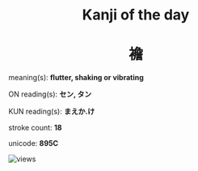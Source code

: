 <h1 align="center">Kanji of the day</h1>
<h1 align="center">襜</h1>
<p align="left">meaning(s): <b>flutter, shaking or vibrating</b></p>
<p align="left">ON reading(s): <b>セン, タン</b></p>
<p align="left">KUN reading(s): <b>まえか.け</b></p>
<p align="left">stroke count: <b>18</b></p>
<p align="left">unicode: <b>895C</b></p>
<p align="left"><img src="https://komarev.com/ghpvc/?username=tristanwagner-kanjioftheday&label=Views&color=0e75b6&style=flat" alt="views"/></p>
